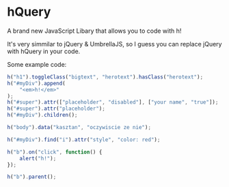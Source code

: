 # hQuery
A brand new JavaScript Libary that allows you to code with h!

It's very simmilar to jQuery & UmbrellaJS, so I guess you can replace jQuery with hQuery in your code.

Some example code:
```js
h("h1").toggleClass("bigtext", "herotext").hasClass("herotext");
h("#myDiv").append(
    "<em>h!</em>"
);
h("#super").attr(["placeholder", "disabled"], ["your name", "true"]);
h("#super").attr("placeholder");
h("#myDiv").children();

h("body").data("kasztan", "oczywiscie ze nie");

h("#myDiv").find("i").attr("style", "color: red");

h("b").on("click", function() {
    alert("h!");
});

h("b").parent();
```

